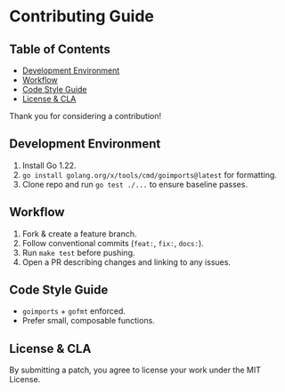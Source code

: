 # Contributing Guide
## Table of Contents
- [Development Environment](#development-environment)
- [Workflow](#workflow)
- [Code Style Guide](#code-style-guide)
- [License & CLA](#license--cla)

Thank you for considering a contribution!

## Development Environment

1. Install Go 1.22.
2. `go install golang.org/x/tools/cmd/goimports@latest` for formatting.
3. Clone repo and run `go test ./...` to ensure baseline passes.

## Workflow

1. Fork & create a feature branch.
2. Follow conventional commits (`feat:`, `fix:`, `docs:`).
3. Run `make test` before pushing.
4. Open a PR describing changes and linking to any issues.

## Code Style Guide

* `goimports` + `gofmt` enforced.
* Prefer small, composable functions.

## License & CLA

By submitting a patch, you agree to license your work under the MIT License.
